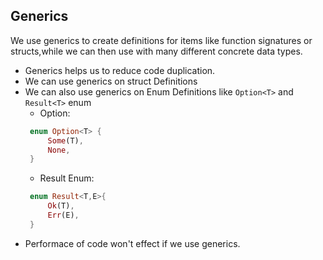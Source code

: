 ## Generics
We use generics to create definitions for items like function signatures or structs,while we can then use with many different concrete data types.

- Generics helps us to reduce code duplication.
- We can use generics on struct Definitions
- We can also use generics on Enum Definitions like `Option<T>` and `Result<T>` enum
   - Option:
   ```rust
    enum Option<T> {
        Some(T),
        None,
    }
    ```
    - Result Enum:
   ```rust
    enum Result<T,E>{
        Ok(T),
        Err(E),
    }
    ```
- Performace of code won't effect if we use generics.
